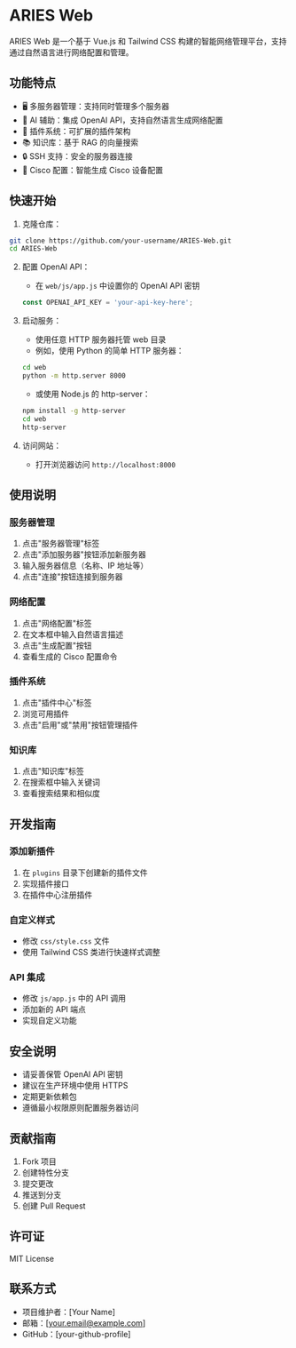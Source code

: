 # ARIES Web

ARIES Web 是一个基于 Vue.js 和 Tailwind CSS 构建的智能网络管理平台，支持通过自然语言进行网络配置和管理。

## 功能特点

- 🖥️ 多服务器管理：支持同时管理多个服务器
- 🤖 AI 辅助：集成 OpenAI API，支持自然语言生成网络配置
- 🔌 插件系统：可扩展的插件架构
- 📚 知识库：基于 RAG 的向量搜索
- 🔒 SSH 支持：安全的服务器连接
- 🎯 Cisco 配置：智能生成 Cisco 设备配置

## 快速开始

1. 克隆仓库：
```bash
git clone https://github.com/your-username/ARIES-Web.git
cd ARIES-Web
```

2. 配置 OpenAI API：
   - 在 `web/js/app.js` 中设置你的 OpenAI API 密钥
   ```javascript
   const OPENAI_API_KEY = 'your-api-key-here';
   ```

3. 启动服务：
   - 使用任意 HTTP 服务器托管 web 目录
   - 例如，使用 Python 的简单 HTTP 服务器：
   ```bash
   cd web
   python -m http.server 8000
   ```
   - 或使用 Node.js 的 http-server：
   ```bash
   npm install -g http-server
   cd web
   http-server
   ```

4. 访问网站：
   - 打开浏览器访问 `http://localhost:8000`

## 使用说明

### 服务器管理

1. 点击"服务器管理"标签
2. 点击"添加服务器"按钮添加新服务器
3. 输入服务器信息（名称、IP 地址等）
4. 点击"连接"按钮连接到服务器

### 网络配置

1. 点击"网络配置"标签
2. 在文本框中输入自然语言描述
3. 点击"生成配置"按钮
4. 查看生成的 Cisco 配置命令

### 插件系统

1. 点击"插件中心"标签
2. 浏览可用插件
3. 点击"启用"或"禁用"按钮管理插件

### 知识库

1. 点击"知识库"标签
2. 在搜索框中输入关键词
3. 查看搜索结果和相似度

## 开发指南

### 添加新插件

1. 在 `plugins` 目录下创建新的插件文件
2. 实现插件接口
3. 在插件中心注册插件

### 自定义样式

- 修改 `css/style.css` 文件
- 使用 Tailwind CSS 类进行快速样式调整

### API 集成

- 修改 `js/app.js` 中的 API 调用
- 添加新的 API 端点
- 实现自定义功能

## 安全说明

- 请妥善保管 OpenAI API 密钥
- 建议在生产环境中使用 HTTPS
- 定期更新依赖包
- 遵循最小权限原则配置服务器访问

## 贡献指南

1. Fork 项目
2. 创建特性分支
3. 提交更改
4. 推送到分支
5. 创建 Pull Request

## 许可证

MIT License

## 联系方式

- 项目维护者：[Your Name]
- 邮箱：[your.email@example.com]
- GitHub：[your-github-profile] 